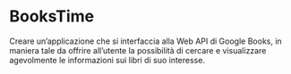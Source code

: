 # BooksTime

Creare un’applicazione che si interfaccia alla Web API di Google Books, in maniera tale da offrire all’utente la possibilità di cercare e visualizzare agevolmente le informazioni sui libri di suo interesse.
